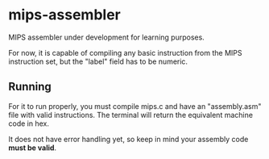 # mips-assembler
MIPS assembler under development for learning purposes.

For now, it is capable of compiling any basic instruction from the MIPS instruction set, but the "label" field has to be numeric.

## Running
For it to run properly, you must compile mips.c and have an "assembly.asm" file with valid instructions. The terminal will return the equivalent machine code in hex.

It does not have error handling yet, so keep in mind your assembly code **must be valid**.
